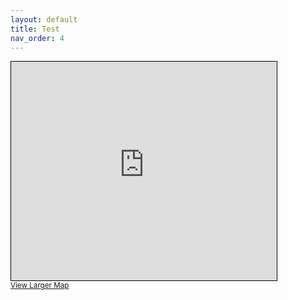 ```yaml
---
layout: default
title: Test
nav_order: 4
---
```


<iframe width="425" height="350" frameborder="0" scrolling="no" marginheight="0" marginwidth="0" src="https://www.openstreetmap.org/export/embed.html?bbox=-73.09923470020296%2C40.85765280744279%2C-73.0956941843033%2C40.85931019735578&amp;layer=mapnik" style="border: 1px solid black"></iframe><br/><small><a href="https://www.openstreetmap.org/#map=19/40.85848/-73.09746">View Larger Map</a></small>
